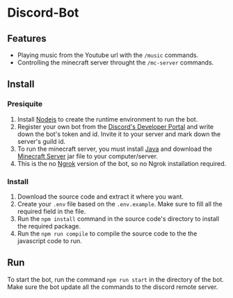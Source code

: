 # Discord-Bot

## Features

- Playing music from the Youtube url with the `/music` commands.
- Controlling the minecraft server throught the `/mc-server` commands.

## Install

### Presiquite

1. Install [Nodejs](https://nodejs.org/en) to create the runtime environment to run the bot.
2. Register your own bot from the [Discord's Developer Portal](https://discord.com/developers/applications) and write down the bot's token and id. Invite it to your server and mark down the server's guild id.
3. To run the minecraft server, you must install [Java](https://www.java.com/en/) and download the [Minecraft Server](https://www.minecraft.net/en-us/download/server) jar file to your computer/server.
4. This is the no [Ngrok](https://ngrok.com/) version of the bot, so no Ngrok installation required.

### Install

1. Download the source code and extract it where you want.
2. Create your `.env` file based on the `.env.example`. Make sure to fill all the required field in the file.
3. Run the `npm install` command in the source code's directory to install the required package.
4. Run the `npm run compile` to compile the source code to the the javascript code to run.

## Run

To start the bot, run the command `npm run start` in the directory of the bot. Make sure the bot update all the commands to the discord remote server.
